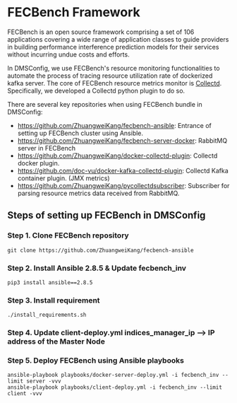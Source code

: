 # FECBench Framework
FECBench is an open source framework comprising a set of 106 applications covering a wide range of application classes to guide providers in building performance interference prediction models for their services without incurring undue costs and efforts. 

In DMSConfig, we use FECBench's resource monitoring functionalities to automate the process of tracing resource utilization rate of dockerized kafka server. The core of FECBench resource metrics monitor is [Collectd](https://collectd.org/). Specifically, we developed a Collectd python plugin to do so.

There are several key repositories when using FECBench bundle in DMSConfig:

- https://github.com/ZhuangweiKang/fecbench-ansible: Entrance of setting up FECBench cluster using Ansible.
- https://github.com/ZhuangweiKang/fecbench-server-docker: RabbitMQ server in FECBench 
- https://github.com/ZhuangweiKang/docker-collectd-plugin: Collectd docker plugin.
- https://github.com/doc-vu/docker-kafka-collectd-plugin: Collectd Kafka container plugin. (JMX metrics)
- https://github.com/ZhuangweiKang/pycollectdsubscriber: Subscriber for parsing resource metrics data received from RabbitMQ.  

## Steps of setting up FECBench in DMSConfig

### Step 1. Clone FECBench repository
```shell script
git clone https://github.com/ZhuangweiKang/fecbench-ansible
```

### Step 2. Install Ansible 2.8.5 & Update fecbench_inv
```shell script
pip3 install ansible==2.8.5
```

### Step 3. Install requirement
```shell script
./install_requirements.sh
```

### Step 4. Update client-deploy.yml indices_manager_ip --> IP address of the Master Node

### Step 5. Deploy FECBench using Ansible playbooks
```shell script
ansible-playbook playbooks/docker-server-deploy.yml -i fecbench_inv --limit server -vvv
ansible-playbook playbooks/client-deploy.yml -i fecbench_inv --limit client -vvv
```
